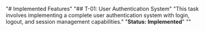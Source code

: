"# Implemented Features" 
"## T-01: User Authentication System" 
"This task involves implementing a complete user authentication system with login, logout, and session management capabilities." 
"**Status: Implemented**" 
"" 
